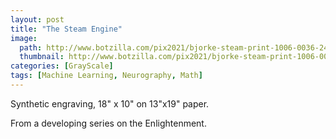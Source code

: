 ```yaml
---
layout: post
title: "The Steam Engine"
image:
  path: http://www.botzilla.com/pix2021/bjorke-steam-print-1006-0036-2400.jpg
  thumbnail: http://www.botzilla.com/pix2021/bjorke-steam-print-1006-0036-2400.jpg
categories: [GrayScale]
tags: [Machine Learning, Neurography, Math]
---
```


Synthetic engraving, 18" x 10" on 13"x19" paper.

From a developing series on the Enlightenment.


